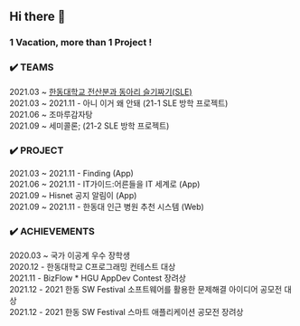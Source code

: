 ## Hi there 👋  

### 1 Vacation, more than 1 Project !    

### ✔️ TEAMS 
2021.03 ~ [한동대학교 전산분과 동아리 슬기짜기(SLE)](https://github.com/HGU-slegizzagi)  
2021.03 ~ 2021.11 - 아니 이거 왜 안돼 (21-1 SLE 방학 프로젝트)   
2021.06 ~ 조마루감자탕  
2021.09 ~ 세미콜론; (21-2 SLE 방학 프로젝트)  

### ✔️ PROJECT  
2021.03 ~ 2021.11 - Finding (App)  
2021.06 ~ 2021.11 - IT가이드:어른들을 IT 세계로 (App)  
2021.09 ~ Hisnet 공지 알림이 (App)  
2021.09 ~ 2021.11 - 한동대 인근 병원 추천 시스템 (Web)  

### ✔️ ACHIEVEMENTS    
2020.03 ~ 국가 이공계 우수 장학생  
2020.12 - 한동대학교 C프로그래밍 컨테스트 대상  
2021.11 - BizFlow * HGU AppDev Contest 장려상    
2021.12 - 2021 한동 SW Festival 소프트웨어를 활용한 문제해결 아이디어 공모전 대상  
2021.12 - 2021 한동 SW Festival 스마트 애플리케이션 공모전 장려상  
